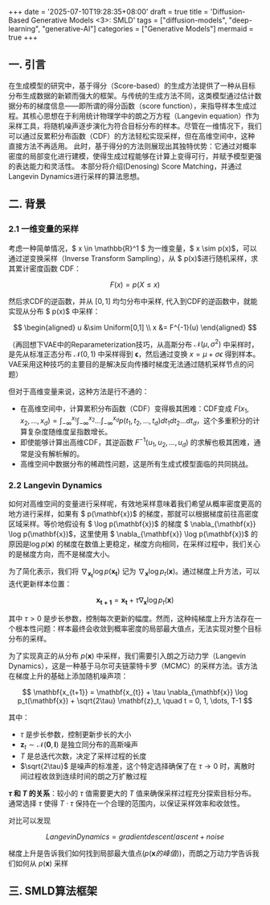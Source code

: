 +++
date = '2025-07-10T19:28:35+08:00'
draft = true
title = 'Diffusion-Based Generative Models <3>: SMLD'
tags = ["diffusion-models", "deep-learning", "generative-AI"]
categories = ["Generative Models"]
mermaid = true
+++

## 一. 引言

在生成模型的研究中，基于得分（Score-based）的生成方法提供了一种从目标分布生成数据的新颖而强大的框架。与传统的生成方法不同，这类模型通过估计数据分布的梯度信息——即所谓的得分函数（score function），来指导样本生成过程。其核心思想在于利用统计物理学中的朗之万方程（Langevin equation）作为采样工具，将随机噪声逐步演化为符合目标分布的样本。尽管在一维情况下，我们可以通过反累积分布函数（CDF）的方法轻松实现采样，但在高维空间中，这种直接方法不再适用。
此时，基于得分的方法则展现出其独特优势：它通过对概率密度的局部变化进行建模，使得生成过程能够在计算上变得可行，并赋予模型更强的表达能力和灵活性。
本部分将介绍(Denosing) Score Matching，并通过 Langevin Dynamics进行采样的算法思想。

## 二. 背景

### 2.1 一维变量的采样
考虑一种简单情况，$ x \in \mathbb{R}^1 $ 为一维变量，$ x \sim p(x)$，可以通过逆变换采样（Inverse Transform Sampling），从 $ p(x)$进行随机采样，求其累计密度函数 CDF：

$$
F(x) = p(X \leq x)
$$

然后求CDF的逆函数，并从 $[0,1]$ 均匀分布中采样, 代入到CDF的逆函数中，就能实现从分布 $ p(x)$ 中采样：

$$
\begin{aligned}
u &\sim Uniform[0,1] \\
x &= F^{-1}(u)
\end{aligned}
$$

（再回想下VAE中的Reparameterization技巧，从高斯分布 $\mathcal{N}(\mu, \sigma^2)$ 中采样时，是先从标准正态分布 $\mathcal{N}(0, 1)$ 中采样得到 $\mathbf{\epsilon}$，然后通过变换 $x = \mu + \sigma \epsilon$ 得到样本。VAE采用这种技巧的主要目的是解决反向传播时梯度无法通过随机采样节点的问题）

但对于高维变量来说，这种方法是行不通的：
- 在高维空间中，计算累积分布函数（CDF）变得极其困难：CDF变成 $F(x_1, x_2, ..., x_d) = \int_{-\infty}^{x_1} \int_{-\infty}^{x_2} ... \int_{-\infty}^{x_d} p(t_1, t_2, ..., t_d) dt_1 dt_2 ... dt_d$，这个多重积分的计算复杂度随维度呈指数增长。
- 即使能够计算出高维CDF，其逆函数 $F^{-1}(u_1, u_2, ..., u_d)$ 的求解也极其困难，通常是没有解析解的。
- 高维空间中数据分布的稀疏性问题，这是所有生成式模型面临的共同挑战。

### 2.2 Langevin Dynamics

如何对高维空间的变量进行采样呢，有效地采样意味着我们希望从概率密度更高的地方进行采样，如果有 $ p(\mathbf{x})$ 的梯度，那就可以根据梯度前往高密度区域采样。等价地假设有 $ \log p(\mathbf{x})$ 的梯度 $ \nabla_{\mathbf{x}} \log p(\mathbf{x})$，这里使用 $ \nabla_{\mathbf{x}} \log p(\mathbf{x})$ 的原因是$\log p(\mathbf{x})$ 的梯度在数值上更稳定，梯度方向相同，在采样过程中，我们关心的是梯度方向，而不是梯度大小。

为了简化表示，我们将 $\nabla_{\mathbf{x_t}} \log p(\mathbf{x_{t}})$ 记为 $\nabla_{\mathbf{x}} \log p_t(\mathbf{x})$。通过梯度上升方法，可以迭代更新样本位置：

$$
\mathbf{x_{t+1}} = \mathbf{x_{t}} + \tau \nabla_{\mathbf{x}} \log p_t(\mathbf{x})
$$

其中 $\tau > 0$ 是步长参数，控制每次更新的幅度。然而，这种纯梯度上升方法存在一个根本性问题：样本最终会收敛到概率密度的局部最大值点，无法实现对整个目标分布的采样。

为了实现真正的从分布 $p(\mathbf{x})$ 中采样，我们需要引入朗之万动力学（Langevin Dynamics），这是一种基于马尔可夫链蒙特卡罗（MCMC）的采样方法。该方法在梯度上升的基础上添加随机噪声项：

$$
\mathbf{x_{t+1}} = \mathbf{x_{t}} + \tau \nabla_{\mathbf{x}} \log p_t(\mathbf{x}) + \sqrt{2\tau} \mathbf{z}_t, \quad t = 0, 1, \dots, T-1
$$

其中：
- $\tau$ 是步长参数，控制更新步长的大小
- $\mathbf{z}_t \sim \mathcal{N}(\mathbf{0}, \mathbf{I})$ 是独立同分布的高斯噪声
- $T$ 是总迭代次数，决定了采样过程的长度
- $\sqrt{2\tau}$ 是噪声的标准差，这个特定选择确保了在 $\tau \to 0$ 时，离散时间过程收敛到连续时间的朗之万扩散过程

**$\tau$ 和 $T$ 的关系**：较小的 $\tau$ 值需要更大的 $T$ 值来确保采样过程充分探索目标分布。通常选择 $\tau$ 使得 $T \cdot \tau$ 保持在一个合理的范围内，以保证采样效率和收敛性。

对比可以发现

$$
Langevin Dynamics = gradient descent/ascent + noise
$$

梯度上升是告诉我们如何找到局部最大值点($p(\mathbf{x}的峰值)$)，而朗之万动力学告诉我们如何从 $p(\mathbf{x})$ 采样


## 三. SMLD算法框架